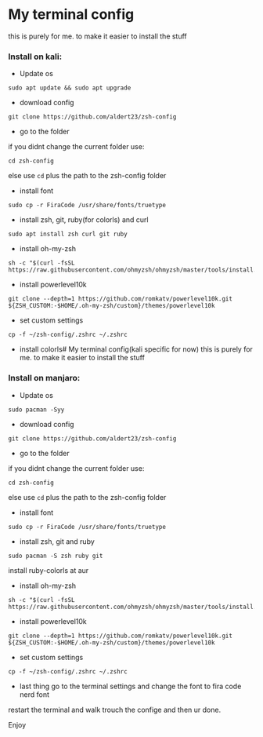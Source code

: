 # My terminal config
this is purely for me. to make it easier to install the stuff

### Install on kali:


* Update os
```shell
sudo apt update && sudo apt upgrade
```
* download config
```shell
git clone https://github.com/aldert23/zsh-config
```
* go to the folder

if you didnt change the current folder use:
```shell
cd zsh-config
```
else use ```cd``` plus the path to the zsh-config folder
* install font
```shell
sudo cp -r FiraCode /usr/share/fonts/truetype
```
* install zsh, git, ruby(for colorls) and curl
```shell
sudo apt install zsh curl git ruby
```
* install oh-my-zsh
```shell
sh -c "$(curl -fsSL https://raw.githubusercontent.com/ohmyzsh/ohmyzsh/master/tools/install.sh)"
```
* install powerlevel10k
```shell
git clone --depth=1 https://github.com/romkatv/powerlevel10k.git ${ZSH_CUSTOM:-$HOME/.oh-my-zsh/custom}/themes/powerlevel10k
```

* set custom settings
```shell
cp -f ~/zsh-config/.zshrc ~/.zshrc
```

* install colorls# My terminal config(kali specific for now)
this is purely for me. to make it easier to install the stuff



### Install on manjaro:


* Update os
```shell
sudo pacman -Syy
```
* download config
```shell
git clone https://github.com/aldert23/zsh-config
```
* go to the folder

if you didnt change the current folder use:
```shell
cd zsh-config
```
else use ```cd``` plus the path to the zsh-config folder

* install font
```shell
sudo cp -r FiraCode /usr/share/fonts/truetype
```
* install zsh, git and ruby
```shell
sudo pacman -S zsh ruby git
```
install  ruby-colorls at aur

* install oh-my-zsh
```shell
sh -c "$(curl -fsSL https://raw.githubusercontent.com/ohmyzsh/ohmyzsh/master/tools/install.sh)"
```
* install powerlevel10k
```shell
git clone --depth=1 https://github.com/romkatv/powerlevel10k.git ${ZSH_CUSTOM:-$HOME/.oh-my-zsh/custom}/themes/powerlevel10k
```

* set custom settings
```shell
cp -f ~/zsh-config/.zshrc ~/.zshrc
```

* last thing
go to the terminal settings and change the font to fira code nerd font


restart the terminal and walk trouch the confige and then ur done.

Enjoy
